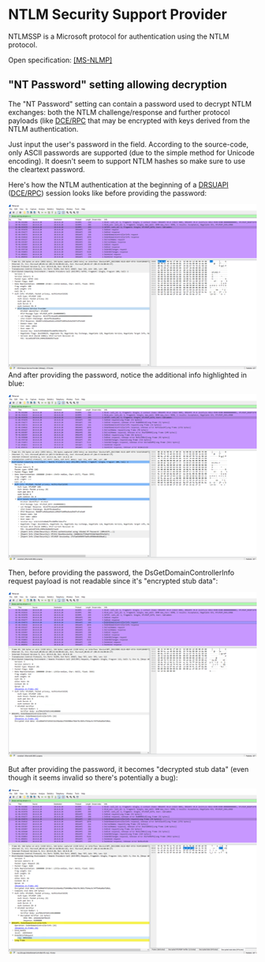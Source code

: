 # NTLM Security Support Provider

NTLMSSP is a Microsoft protocol for authentication using the NTLM protocol.

Open specification: [\[MS-NLMP\]](https://docs.microsoft.com/en-us/openspecs/windows_protocols/ms-nlmp/b38c36ed-2804-4868-a9ff-8dd3182128e4)

## "NT Password" setting allowing decryption

The "NT Password" setting can contain a password used to decrypt NTLM exchanges: both the NTLM challenge/response and further protocol payloads (like [DCE/RPC](DCE/RPC) that may be encrypted with keys derived from the NTLM authentication.

Just input the user's password in the field. According to the source-code, only ASCII passwords are supported (due to the simple method for Unicode encoding). It doesn't seem to support NTLM hashes so make sure to use the cleartext password.

Here's how the NTLM authentication at the beginning of a [DRSUAPI](DRSUAPI) ([DCE/RPC](DCE/RPC)) session looks like before providing the password:

![before_nt_password](uploads/0617dae4c7956273ce2a513f6ddc016c/before_nt_password.png)And after providing the password, notice the additional info highlighted in blue:

![after_nt_password](uploads/f99248ef9db46866bcb72b20c53a151e/after_nt_password.png)

Then, before providing the password, the DsGetDomainControllerInfo request payload is not readable since it's "encrypted stub data":

![encrypted_stub](uploads/60c5cc65489f340d1bf71efaf3cf29b5/encrypted_stub.png)

But after providing the password, it becomes "decrypted stub data" (even though it seems invalid so there's potentially a bug):

![decrypted_stub](uploads/32b3687674dd3adc4e957061f0dfe79a/decrypted_stub.png)